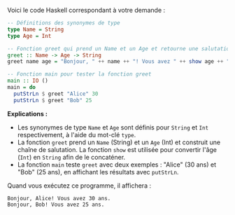 Voici le code Haskell correspondant à votre demande :

```haskell
-- Définitions des synonymes de type
type Name = String
type Age = Int

-- Fonction greet qui prend un Name et un Age et retourne une salutation
greet :: Name -> Age -> String
greet name age = "Bonjour, " ++ name ++ "! Vous avez " ++ show age ++ " ans."

-- Fonction main pour tester la fonction greet
main :: IO ()
main = do
  putStrLn $ greet "Alice" 30
  putStrLn $ greet "Bob" 25
```

**Explications :**
- Les synonymes de type `Name` et `Age` sont définis pour `String` et `Int` respectivement, à l'aide du mot-clé `type`.
- La fonction `greet` prend un `Name` (String) et un `Age` (Int) et construit une chaîne de salutation. La fonction `show` est utilisée pour convertir l'âge (`Int`) en `String` afin de le concaténer.
- La fonction `main` teste `greet` avec deux exemples : "Alice" (30 ans) et "Bob" (25 ans), en affichant les résultats avec `putStrLn`.

Quand vous exécutez ce programme, il affichera :
```
Bonjour, Alice! Vous avez 30 ans.
Bonjour, Bob! Vous avez 25 ans.
```
